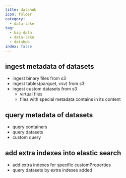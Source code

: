 ```yaml
---
title: datahub
icon: folder
category:
  - data-lake
tag:
  - big-data
  - data-lake
  - datahub
index: false
---
```


## ingest metadata of datasets

* ingest binary files from s3
* ingest tables(parquet, csv) from s3
* ingest custom datasets from s3
    + virtual files
    + files with special metadata contains in its content

## query metadata of datasets

* query containers
* query datasets
* custom query

## add extra indexes into elastic search

* add extra indexes for specific customProperties
* query datasets by extra indexes added

